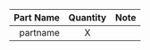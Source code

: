 | Part Name      | Quantity |   Note   |
| --------------:|:--------:|:--------:|
| partname       |    X     |          |
